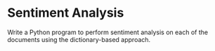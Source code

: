 # Sentiment Analysis
Write a Python program to perform sentiment analysis on each of the documents using the dictionary-based approach.
